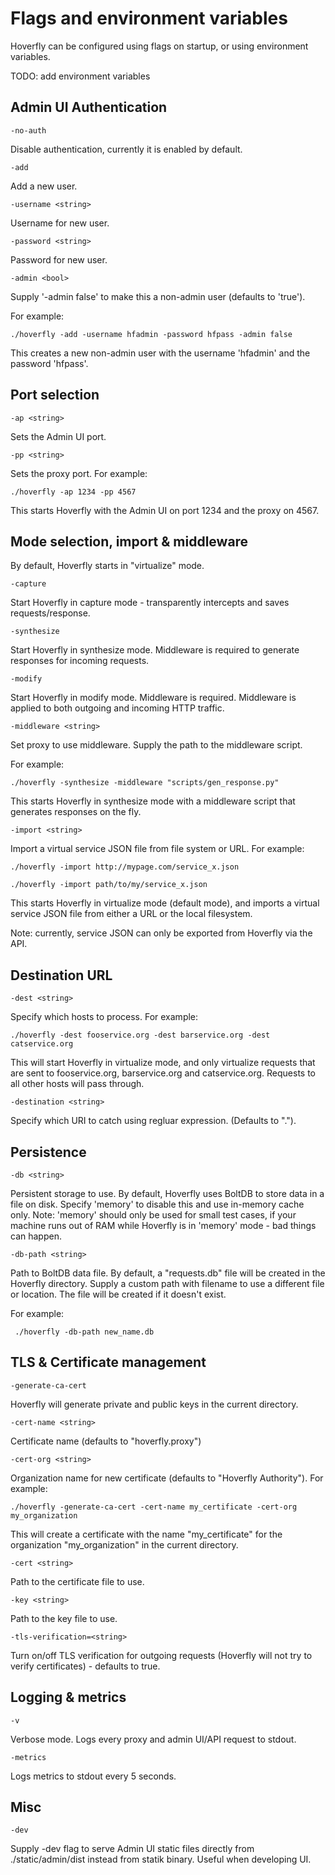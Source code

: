 # Flags and environment variables

Hoverfly can be configured using flags on startup, or using environment variables.

TODO: add environment variables


## Admin UI Authentication

    -no-auth

Disable authentication, currently it is enabled by default.

    -add

Add a new user.

    -username <string>

Username for new user.

    -password <string>

Password for new user.

    -admin <bool>

Supply '-admin false' to make this a non-admin user (defaults to 'true').

For example:

    ./hoverfly -add -username hfadmin -password hfpass -admin false   	

This creates a new non-admin user with the username 'hfadmin' and the password 'hfpass'.

## Port selection

    -ap <string>

Sets the Admin UI port.

    -pp <string>

Sets the proxy port. For example:

    ./hoverfly -ap 1234 -pp 4567         

This starts Hoverfly with the Admin UI on port 1234 and the proxy on 4567.    	

## Mode selection, import & middleware

By default, Hoverfly starts in "virtualize" mode.

    -capture

Start Hoverfly in capture mode - transparently intercepts and saves requests/response.

    -synthesize

Start Hoverfly in synthesize mode. Middleware is required to generate responses for incoming requests.

    -modify

Start Hoverfly in modify mode. Middleware is required. Middleware is applied to both outgoing and incoming HTTP traffic.

    -middleware <string>

Set proxy to use middleware. Supply the path to the middleware script.

For example:

    ./hoverfly -synthesize -middleware "scripts/gen_response.py"

This starts Hoverfly in synthesize mode with a middleware script that generates responses on the fly.

    -import <string>

Import a virtual service JSON file from file system or URL. For example:

    ./hoverfly -import http://mypage.com/service_x.json

    ./hoverfly -import path/to/my/service_x.json      

This starts Hoverfly in virtualize mode (default mode), and imports a virtual service JSON file from either a URL or the local filesystem.

Note: currently, service JSON can only be exported from Hoverfly via the API.  

## Destination URL

    -dest <string>

Specify which hosts to process. For example:

    ./hoverfly -dest fooservice.org -dest barservice.org -dest catservice.org

This will start Hoverfly in virtualize mode, and only virtualize requests that are sent to fooservice.org, barservice.org and catservice.org. Requests to all other hosts will pass through.

    -destination <string>

Specify which URI to catch using regluar expression. (Defaults to ".").   

## Persistence

    -db <string>

Persistent storage to use. By default, Hoverfly uses BoltDB to store data in a file on disk. Specify 'memory'
to disable this and use in-memory cache only. 
Note: 'memory' should only be used for small test cases, if your machine runs out of RAM while Hoverfly is in 'memory' mode - 
bad things can happen.

    -db-path <string>

Path to BoltDB data file. By default, a "requests.db" file will be created in the Hoverfly directory. 
Supply a custom path with filename to use a different file or location. The file will be created if it doesn't exist.

For example:

	 ./hoverfly -db-path new_name.db

## TLS & Certificate management

    -generate-ca-cert

Hoverfly will generate private and public keys in the current directory.

    -cert-name <string>

Certificate name (defaults to "hoverfly.proxy")

    -cert-org <string>

Organization name for new certificate (defaults to "Hoverfly Authority"). For example:

    ./hoverfly -generate-ca-cert -cert-name my_certificate -cert-org my_organization

This will create a certificate with the name "my_certificate" for the organization "my_organization" in the current directory.

    -cert <string>

Path to the certificate file to use.

    -key <string>

Path to the key file to use.  

    -tls-verification=<string>

Turn on/off TLS verification for outgoing requests (Hoverfly will not try to verify certificates) - defaults to true.	      

## Logging & metrics

    -v

Verbose mode. Logs every proxy and admin UI/API request to stdout.

    -metrics

Logs metrics to stdout every 5 seconds.


## Misc

    -dev

Supply -dev flag to serve Admin UI static files directly from ./static/admin/dist instead from statik binary. Useful when 
developing UI.
